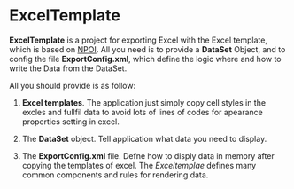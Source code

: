 # ExcelTemplate

**ExcelTemplate** is a project for exporting Excel with the Excel template, which is based on [NPOI](http://npoi.codeplex.com). All you need is to provide a **DataSet** Object, and to config the file **ExportConfig.xml**, which define the logic where and how to write the Data from the DataSet.
  
All you should provide is as follow:
  
1. **Excel templates**. The application just simply copy cell styles in the excles and fullfil data to avoid lots of lines of codes for apearance properties setting in excel.
  
2. The **DataSet** object. Tell application what data you need to display.
   
3. The **ExportConfig.xml** file. Defne how to disply data in memory after copying the templates of excel. The *Exceltemplae* defines many common components and rules for rendering data.
   
